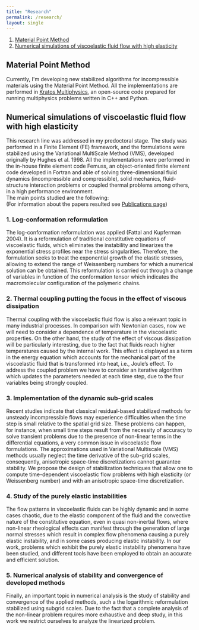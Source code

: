 ```yaml
---
title: "Research"
permalink: /research/
layout: single
---
```


1. [Material Point Method](#material-point-method)
2. [Numerical simulations of viscoelastic fluid flow with high elasticity](#numerical-simulations-of-viscoelastic-fluid-flow-with-high-elasticity)


## Material Point Method

Currently, I'm developing new stabilized algorithms for incompressible materials using the Material Point Method. All the implementations are performed in [Kratos Multiphysics](https://github.com/KratosMultiphysics), an open-source code prepared for running multiphysics problems written in C++ and Python.

## Numerical simulations of viscoelastic fluid flow with high elasticity

This research line was addressed in my predoctoral stage. The study was performed in a Finite Element (FE) framework, and the formulations were stabilized using the Variational MultiScale Method (VMS), developed originally by Hughes et al. 1998.
All the implementations were performed in the in-house finite element code Femuss,  an object-oriented finite element code developed in Fortran and able of solving three-dimensional fluid dynamics (incompressible and compressible), solid mechanics, fluid-structure interaction problems or coupled thermal problems among others, in a high performance environment.\
The main points studied are the following:\
(For information about the papers resulted see [Publications page](https://lauramoremar.github.io/publications/))

### 1. Log-conformation reformulation

The log-conformation reformulation was applied (Fattal and Kupferman 2004). It is a reformulation of  traditional constitutive equations of viscoelastic fluids, which eliminates the instability and linearizes the exponential stress profiles near the stress singularities. Therefore, the formulation seeks to treat the exponential growth of the elastic stresses, allowing to extend the range of Weissenberg numbers for which a numerical solution can be obtained. This reformulation is carried out through a change of variables in function of the conformation tensor which indicates the macromolecular configuration of the polymeric chains.

### 2. Thermal coupling putting the focus in the effect of viscous dissipation

Thermal coupling with the viscoelastic fluid flow is also a relevant topic in many industrial processes. In comparison with Newtonian cases, now we will need to consider a dependence of temperature in the viscoelastic properties. On the other hand, the study of the effect of viscous dissipation will be particularly interesting, due to the fact that fluids reach higher temperatures caused by the internal work. This effect is displayed as a term in the energy equation which accounts for the mechanical part of the viscoelastic fluid that is transformed into heat, i.e., Joule’s effect. To address the coupled problem we have to consider an iterative algorithm which updates the parameters needed at each time step, due to the four variables being strongly coupled.

### 3. Implementation of the dynamic sub-grid scales

Recent studies indicate that classical residual-based stabilized methods for unsteady incompressible flows may experience difficulties when the time step is small relative to the spatial grid size. These problems can happen, for instance, when small time steps result from the necessity of accuracy to solve transient problems due to the presence of non-linear terms in the differential equations, a very common issue in viscoelastic flow formulations.
The approximations used in Variational Multiscale (VMS) methods usually neglect the time derivative of the sub-grid scales, consequently, anisotropic space-time discretizations cannot guarantee stability. We propose the design of stabilization techniques that allow one to compute time-dependent viscoelastic flow problems with high elasticity (or Weissenberg number) and with an anisotropic space-time discretization.

### 4. Study of the purely elastic instabilities

The flow patterns in viscoelastic fluids can be highly dynamic and in some cases chaotic, due to the elastic component of the fluid and the convective nature of the constitutive equation, even in quasi non-inertial flows, where non-linear rheological effects can manifest through the generation of large normal stresses which result in complex flow phenomena causing a purely elastic instability, and in some cases producing elastic instability. In our work, problems which exhibit the purely elastic instability phenomena have been studied, and different tools have been employed to obtain an accurate and efficient solution.

### 5. Numerical analysis of stability and convergence of developed methods

Finally, an important topic in numerical analysis is the study of stability and convergence of the applied methods, such a the logarithmic reformulation stabilized using subgrid scales. Due to the fact that a complete analysis of the non-linear problem requires more exhaustive and deep study, in this work we restrict ourselves to analyze the linearized problem.
